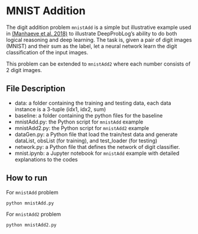 # MNIST Addition
The digit addition problem `mnistAdd` is a simple but illustrative example used in [(Manhaeve et al. 2018)](https://arxiv.org/abs/1805.10872) to illustrate DeepProbLog’s ability to do both logical reasoning and deep learning. The task is, given a pair of digit images (MNIST) and their sum as the label, let a neural network learn the digit classification of the input images.

This problem can be extended to `mnistAdd2` where each number consists of 2 digit images.

## File Description
* data: a folder containing the training and testing data, each data instance is a 3-tuple (idx1, idx2, sum)
* baseline: a folder containing the python files for the baseline
* mnistAdd.py: the Python script for `mnistAdd` example
* mnistAdd2.py: the Python script for `mnistAdd2` example
* dataGen.py: a Python file that load the train/test data and generate dataList, obsList (for training), and test_loader (for testing)
* network.py: a Python file that defines the network of digit classifier.
* mnist.ipynb: a Jupyter notebook for `mnistAdd` example with detailed explanations to the codes

## How to run
For `mnistAdd` problem
```
python mnistAdd.py
```
For `mnistAdd2` problem
```
python mnistAdd2.py
```